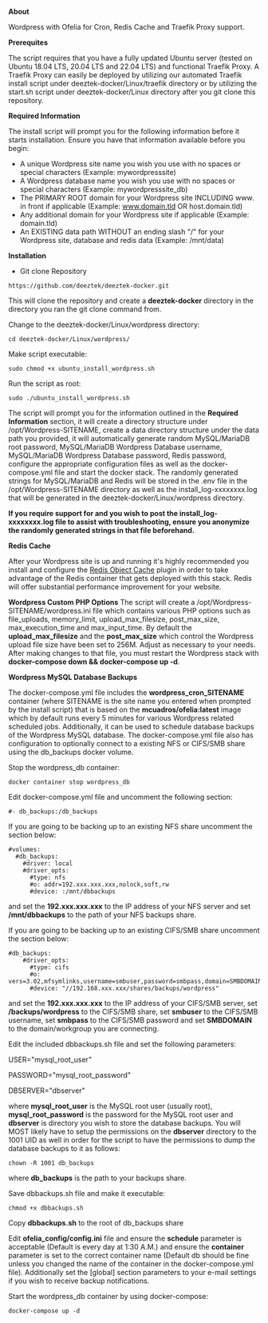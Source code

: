 **About**

Wordpress with Ofelia for Cron, Redis Cache and Traefik Proxy support.

**Prerequites**

The script requires that you have a fully updated Ubuntu server (tested on Ubuntu 18.04 LTS, 20.04 LTS and 22.04 LTS) and functional Traefik Proxy. A Traefik Proxy can easily be deployed by utilizing our automated Traefik install script under deeztek-docker/Linux/traefik directory or by utilizing the start.sh script under deeztek-docker/Linux directory after you git clone this repository.

**Required Information**

The install script will prompt you for the following information before it starts installation. Ensure you have that information available before you begin:

* A unique Wordpress site name you wish you use with no spaces or special characters (Example: mywordpresssite)
* A Wordpress database name you wish you use with no spaces or special characters (Example: mywordpresssite_db)
* The PRIMARY ROOT domain for your Wordpress site INCLUDING www. in front if applicable (Example: www.domain.tld OR host.domain.tld)
* Any additional domain for your Wordpress site if applicable (Example: domain.tld)
* An EXISTING data path WITHOUT an ending slash "/" for your Wordpress site, database and redis data (Example: /mnt/data)

**Installation**

*  Git clone Repository

`https://github.com/deeztek/deeztek-docker.git`

This will clone the repository and create a **deeztek-docker** directory in the directory you ran the git clone command from.

Change to the deeztek-docker/Linux/wordpress directory:

`cd deeztek-docker/Linux/wordpress/`

Make script executable:

`sudo chmod +x ubuntu_install_wordpress.sh`

Run the script as root:

`sudo ./ubuntu_install_wordpress.sh`

The script will prompt you for the information outlined in the **Required Information** section, it will create a directory structure under /opt/Wordpress-SITENAME, create a data directory structure under the data path you provided, it will automatically generate random MySQL/MariaDB root password, MySQL/MariaDB Wordpress Database username, MySQL/MariaDB Wordpress Database password, Redis password, configure the appropriate configuration files as well as the docker-compose.yml file and start the docker stack. The randomly generated strings for MySQL/MariaDB and Redis will be stored in the .env file in the /opt/Wordpress-SITENAME directory as well as the install_log-xxxxxxxx.log that will be generated in the deeztek-docker/Linux/wordpress directory. 

**If you require support for and you wish to post the install_log-xxxxxxxx.log file to assist with troubleshooting, ensure you anonymize the randomly generated strings in that file beforehand.**

**Redis Cache**

After your Wordpress site is up and running it's highly recommended you install and configure the [Redis Object Cache](https://wordpress.org/plugins/redis-cache/) plugin in order to take advantage of the Redis container that gets deployed with this stack. Redis will offer substantial performance improvement for your website.

**Wordpress Custom PHP Options**
The script will create a /opt/Wordpress-SITENAME/wordpress.ini file which contains various PHP options such as file_uploads, memory_limit, upload_max_filesize, post_max_size, max_execution_time and max_input_time. By default the **upload_max_filesize** and the **post_max_size** which control the Wordpress upload file size have been set to 256M. Adjust as necessary to your needs. After making changes to that file, you must restart the Wordpress stack with **docker-compose down && docker-compose up -d**.

**Wordpress MySQL Database Backups**

The docker-compose.yml file includes the **wordpress_cron_SITENAME** container (where SITENAME is the site name you entered when prompted by the install script) that is based on the **mcuadros/ofelia:latest** image which by default runs every 5 minutes for various Wordpress related scheduled jobs. Additionally, it can be used to schedule database backups of the Wordpress MySQL database. The docker-compose.yml file also has configuration to optionally connect to a existing NFS or CIFS/SMB share using the db_backups docker volume. 

Stop the wordpress_db container:

`docker container stop wordpress_db`

Edit docker-compose.yml file and uncomment the following section:

`#- db_backups:/db_backups`

If you are going to be backing up to an existing NFS share uncomment the section below:

```
#volumes:
  #db_backups:
    #driver: local
    #driver_opts:
      #type: nfs
      #o: addr=192.xxx.xxx.xxx,nolock,soft,rw
      #device: :/mnt/dbbackups
```

and set the **192.xxx.xxx.xxx** to the IP address of your NFS server and set **/mnt/dbbackups** to the path of your NFS backups share.

If you are going to be backing up to an existing CIFS/SMB share uncomment the section below:

```
#db_backups:
    #driver_opts:
      #type: cifs
      #o: vers=3.02,mfsymlinks,username=smbuser,password=smbpass,domain=SMBDOMAIN,file_mode=0777,dir_mode=0777,iocharset=utf8
      #device: "//192.168.xxx.xxx/shares/backups/wordpress"
```

and set the **192.xxx.xxx.xxx** to the IP address of your CIFS/SMB server, set **/backups/wordpress** to the CIFS/SMB share, set **smbuser** to the CIFS/SMB username, set **smbpass** to the CIFS/SMB password and set **SMBDOMAIN** to the domain/workgroup you are connecting.

Edit the included dbbackups.sh file and set the following parameters:

USER="mysql_root_user"

PASSWORD="mysql_root_password"

DBSERVER="dbserver"

where **mysql_root_user** is the MySQL root user (usually root), **mysql_root_password** is the password for the MySQL root user and **dbserver** is directory you wish to store the database backups. You will MOST likely have to setup the permissions on the **dbserver** directory to the 1001 UID as well in order for the script to have the permissions to dump the database backups to it as follows:

`chown -R 1001 db_backups`

where **db_backups** is the path to your backups share.

Save dbbackups.sh file and make it executable:

`chmod +x dbbackups.sh`

Copy **dbbackups.sh** to the root of db_backups share

Edit **ofelia_config/config.ini** file and ensure the **schedule** parameter is acceptable (Default is every day at 1:30 A.M.) and ensure the **container** parameter is set to the correct container name (Default db should be fine unless you changed the name of the container in the docker-compose.yml file). Additionally set the [global] section parameters to your e-mail settings if you wish to receive backup notifications.

Start the wordpress_db container by using docker-compose:

`docker-compose up -d`




